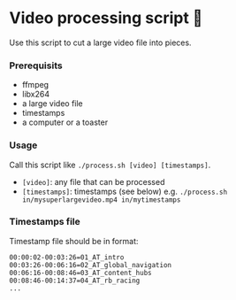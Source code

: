 # Video processing script :movie_camera:
Use this script to cut a large video file into pieces. 

### Prerequisits
* ffmpeg
* libx264
* a large video file
* timestamps
* a computer or a toaster

### Usage

Call this script like `./process.sh [video] [timestamps]`.
* `[video]`: any file that can be processed  
* `[timestamps]`: timestamps (see below)
e.g. `./process.sh in/mysuperlargevideo.mp4 in/mytimestamps`

### Timestamps file

Timestamp file should be in format:
```
00:00:02-00:03:26=01_AT_intro
00:03:26-00:06:16=02_AT_global_navigation
00:06:16-00:08:46=03_AT_content_hubs
00:08:46-00:14:37=04_AT_rb_racing
...
```
